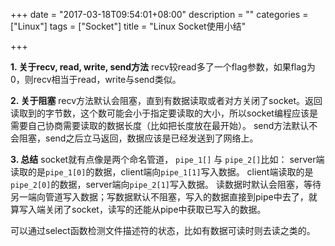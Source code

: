+++
date = "2017-03-18T09:54:01+08:00"
description = ""
categories = ["Linux"]
tags = ["Socket"]
title = "Linux Socket使用小结"

+++

**1. 关于recv, read, write, send方法**
recv较read多了一个flag参数，如果flag为0，则recv相当于read，write与send类似。

**2. 关于阻塞**
recv方法默认会阻塞，直到有数据读取或者对方关闭了socket。返回读取到的字节数，这个数可能会小于指定要读取的大小，所以socket编程应该是需要自己协商需要读取的数据长度（比如把长度放在最开始）。
send方法默认不会阻塞，send之后立马返回，数据应该是已经发送到了网络上。

**3. 总结**
socket就有点像是两个命名管道， `pipe_1[]` 与 `pipe_2[]`比如：
server端读取的是`pipe_1[0]`的数据，client端向`pipe_1[1]`写入数据。
client端读取的是`pipe_2[0]`的数据，server端向`pipe_2[1]`写入数据。
读数据时默认会阻塞，等待另一端向管道写入数据；写数据默认不阻塞，写入的数据直接到pipe中去了，就算写入端关闭了socket，读写的还能从pipe中获取已写入的数据。

可以通过select函数检测文件描述符的状态，比如有数据可读时则去读之类的。
